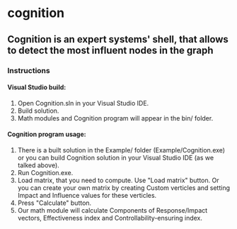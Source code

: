 # cognition

## Cognition is an expert systems' shell, that allows to detect the most influent nodes in the graph

### Instructions

#### Visual Studio build:

1. Open Cognition.sln in your Visual Studio IDE.
2. Build solution.
3. Math modules and Cognition program will appear in the bin/ folder.

#### Cognition program usage:

1. There is a built solution in the Example/ folder (Example/Cognition.exe) or you can build Cognition solution in your Visual Studio IDE (as we talked above).
2. Run Cognition.exe.
3. Load matrix, that you need to compute. Use "Load matrix" button. Or you can create your own matrix by creating Custom verticles and setting Impact and Influence values for these verticles.
4. Press "Calculate" button.
5. Our math module will calculate Components of Response/Impact vectors, Effectiveness index and Controllability-ensuring index.
